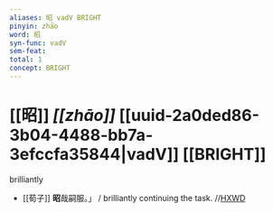 ```yaml
---
aliases: 昭 vadV BRIGHT
pinyin: zhāo
word: 昭
syn-func: vadV
sem-feat: 
total: 1
concept: BRIGHT 
---
```

# [[昭]] *[[zhāo]]*  [[uuid-2a0ded86-3b04-4488-bb7a-3efccfa35844|vadV]] [[BRIGHT]]
brilliantly
 - [[荀子]] **昭**哉嗣服。」
                     / brilliantly continuing the task. //[HXWD](https://hxwd.org/textview.html?location=KR3a0002_tls_007-3a.38)